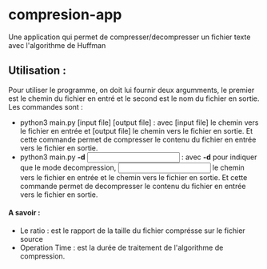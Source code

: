 # compresion-app
Une application qui permet de compresser/decompresser un fichier texte avec l'algorithme de Huffman

## Utilisation  : 
Pour utiliser le programme, on doit lui fournir deux argumments, le premier est le chemin du fichier en entré et le second est le nom du fichier en sortie. Les commandes sont : 
- python3 main.py [input file] [output file] : avec [input file] le chemin vers le fichier en entrée et [output file] le chemin vers le fichier en sortie. Et cette commande permet de compresser le contenu du fichier en entrée vers le fichier en sortie. 
- python3 main.py **-d** <input file> <output file> : avec **-d** pour indiquer que le mode decompression, <input file> le chemin vers le fichier en entrée et <output file> le chemin vers le fichier en sortie. Et cette commande permet de decompresser le contenu du fichier en entrée vers le fichier en sortie. 

#### A savoir :
- Le ratio : est le rapport de la taille du fichier comprésse sur le fichier source
- Operation Time : est la durée de traitement de l'algorithme de compression.
